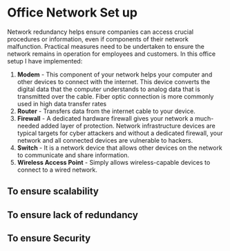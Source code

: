 # Office Network Set up


Network redundancy helps ensure companies can access crucial procedures or information, even if components of their network malfunction. Practical measures need to be undertaken to ensure the network remains in operation for employees and customers. In this office setup I have implemented: 

1. **Modem** -  This component of your network helps your computer and other devices to connect with the internet. This device converts the digital data that the computer understands to analog data that is transmitted over the cable. Fiber optic connection is more commonly used in high data transfer rates
2. **Router** - Transfers data from the internet cable to your device.
3. **Firewall** - A dedicated hardware firewall gives your network a much-needed added layer of protection.  Network infrastructure devices are typical targets for cyber attackers and without a dedicated firewall, your network and all connected devices are vulnerable to hackers.
4. **Switch** -  It is a network device that allows other devices on the network to communicate and share information.
5. **Wireless Access Point** - Simply allows wireless-capable devices to connect to a wired network.







## To ensure scalability 


## To ensure lack of redundancy


## To ensure Security  











